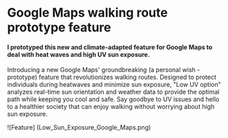 # Google Maps walking route prototype feature

#### I prototyped this new and climate-adapted feature for Google Maps to deal with heat waves and high UV sun exposure.

Introducing a new Google Maps' groundbreaking (a personal wish - prototype) feature that revolutionizes walking routes. Designed to protect individuals during heatwaves and minimize sun exposure, "Low UV option" analyzes real-time sun orientation and weather data to provide the optimal path while keeping you cool and safe. Say goodbye to UV issues and hello to a healthier society that can enjoy walking without worrying about high sun exposure.

![Feature] (Low_Sun_Exposure_Google_Maps.png)
